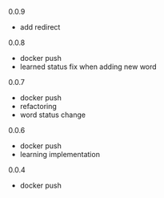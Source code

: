 0.0.9
- add redirect

0.0.8
- docker push
- learned status fix when adding new word

0.0.7
- docker push
- refactoring
- word status change

0.0.6
- docker push
- learning implementation

0.0.4
- docker push
